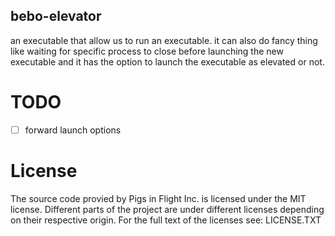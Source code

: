 ## bebo-elevator
an executable that allow us to run an executable. 
it can also do fancy thing like waiting for specific process to close before launching the new executable and it has the option to launch the executable as elevated or not.


# TODO
- [ ] forward launch options


# License
The source code provied by Pigs in Flight Inc. is licensed under the MIT license.
Different parts of the project are under different licenses depending on their respective origin.
For the full text of the licenses see: LICENSE.TXT
